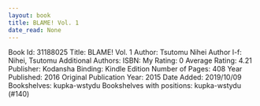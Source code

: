 ```yaml
---
layout: book
title: BLAME! Vol. 1
date_read: None
---
```


Book Id: 31188025
Title: BLAME! Vol. 1
Author: Tsutomu Nihei
Author l-f: Nihei, Tsutomu
Additional Authors: 
ISBN: 
My Rating: 0
Average Rating: 4.21
Publisher: Kodansha
Binding: Kindle Edition
Number of Pages: 408
Year Published: 2016
Original Publication Year: 2015
Date Added: 2019/10/09
Bookshelves: kupka-wstydu
Bookshelves with positions: kupka-wstydu (#140)

